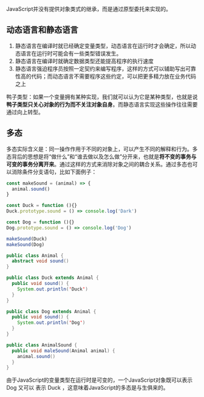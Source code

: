 JavaScript并没有提供对象类式的继承，而是通过原型委托来实现的。

## 动态语言和静态语言

1. 静态语言在编译时就已经确定变量类型，动态语言在运行时才会确定，所以动态语言在运行时可能会有一些类型错误发生。
2. 静态语言在编译时就确定数据类型还能提高程序的执行速度
3. 静态语言强迫程序员按照一定契约来编写程序，这样的方式可以辅助写出可靠性高的代码；而动态语言不需要程序这些约定，可以把更多精力放在业务代码之上

鸭子类型：如果一个变量拥有某种实现，我们就可以认为它是某种类型，也就是说**鸭子类型只关心对象的行为而不关注对象自身**。而静态语言实现这些操作往往需要通过向上转型。

## 多态

多态实际含义是：同一操作作用于不同的对象上，可以产生不同的解释和行为。多态背后的思想是将“做什么”和“谁去做以及怎么做”分开来，也就是**将不变的事务与可变的事务分离开来**。通过这样的方式来消除对象之间的耦合关系。通过多态也可以消除条件分支语句，比如下面例子：

```js
const makeSound = (animal) => {
  animal.sound()
}

const Duck = function (){}
Duck.prototype.sound = () => console.log('Dark')

const Dog = function (){}
Dog.prototype.sound = () => console.log('Dog')

makeSound(Duck)
makeSound(Dog)
```

```java
public class Animal {
  abstract void sound()
}

public class Duck extends Animal {
  public void sound() {
    System.out.println('Duck')
  }
}

public class Dog extends Animal {
  public void sound() {
    System.out.println('Dog')
  }
}

public class AnimalSound {
  public void maleSound(Animal animal) {
    animal.sound()
  }
}
```

由于JavaScript的变量类型在运行时是可变的，一个JavaScript对象既可以表示Dog 又可以 表示 Duck ，这意味着JavaScript的多态是与生俱来的。
